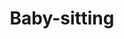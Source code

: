 ---
title: "Baby-sitting"
image: "/image/baby.png"
alt: "Baby-sitting"
description: "Garde d'enfants à temps partiel."
---